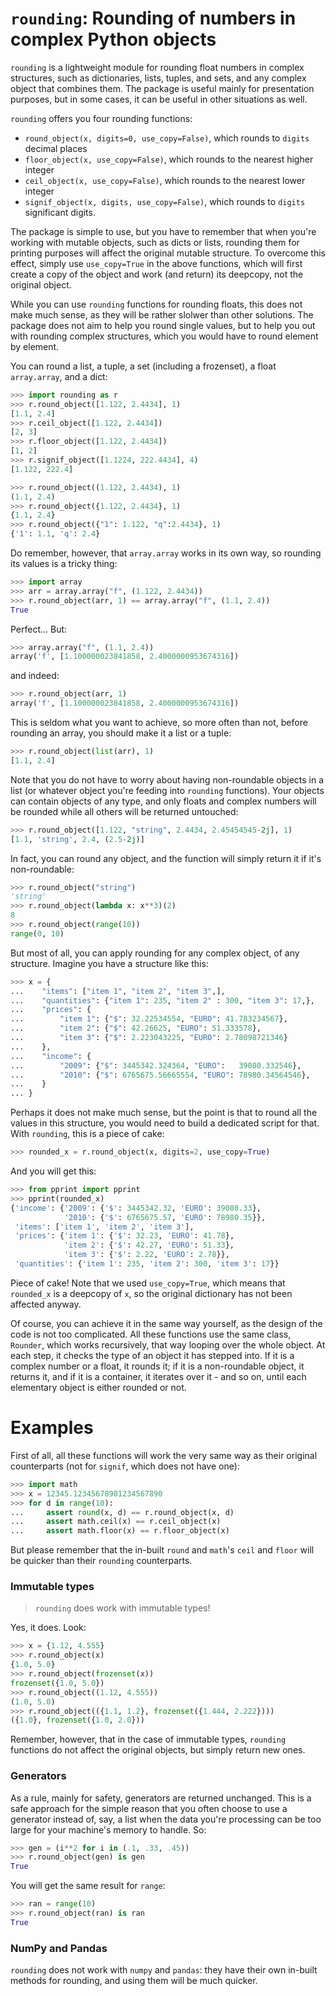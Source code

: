 # `rounding`: Rounding of numbers in complex Python objects

`rounding` is a lightweight module for rounding float numbers in complex structures, such as dictionaries, lists, tuples, and sets, and any complex object that combines them. The package is useful mainly for presentation purposes, but in some cases, it can be useful in other situations as well.

`rounding` offers you four rounding functions:

* `round_object(x, digits=0, use_copy=False)`, which rounds to `digits` decimal places
* `floor_object(x, use_copy=False)`, which rounds to the nearest higher integer
* `ceil_object(x, use_copy=False)`, which rounds to the nearest lower integer
* `signif_object(x, digits, use_copy=False)`, which rounds to `digits` significant digits.

The package is simple to use, but you have to remember that when you're working with mutable objects, such as dicts or lists, rounding them for printing purposes will affect the original mutable structure. To overcome this effect, simply use `use_copy=True` in the above functions, which will first create a copy of the object and work (and return) its deepcopy, not the original object.

While you can use `rounding` functions for rounding floats, this does not make much sense, as they will be rather slolwer than other solutions. The package does not aim to help you round single values, but to help you out with rounding complex structures, which you would have to round element by element. 

You can round a list, a tuple, a set (including a frozenset), a float `array.array`, and a dict:

```python
>>> import rounding as r
>>> r.round_object([1.122, 2.4434], 1)
[1.1, 2.4]
>>> r.ceil_object([1.122, 2.4434])
[2, 3]
>>> r.floor_object([1.122, 2.4434])
[1, 2]
>>> r.signif_object([1.1224, 222.4434], 4)
[1.122, 222.4]

>>> r.round_object((1.122, 2.4434), 1)
(1.1, 2.4)
>>> r.round_object({1.122, 2.4434}, 1)
{1.1, 2.4}
>>> r.round_object({"1": 1.122, "q":2.4434}, 1)
{'1': 1.1, 'q': 2.4}

```

Do remember, however, that `array.array` works in its own way, so rounding its values is a tricky thing:

```python
>>> import array
>>> arr = array.array("f", (1.122, 2.4434))
>>> r.round_object(arr, 1) == array.array("f", (1.1, 2.4))
True

```

Perfect... But:

```python
>>> array.array("f", (1.1, 2.4))
array('f', [1.100000023841858, 2.4000000953674316])

```

and indeed:


```python
>>> r.round_object(arr, 1)
array('f', [1.100000023841858, 2.4000000953674316])

```

This is seldom what you want to achieve, so more often than not, before rounding an array, you should make it a list or a tuple:

```python
>>> r.round_object(list(arr), 1)
[1.1, 2.4]

```

Note that you do not have to worry about having non-roundable objects in a list (or whatever object you're feeding into `rounding` functions). Your objects can contain objects of any type, and only floats and complex numbers will be rounded while all others will be returned untouched:

```python
>>> r.round_object([1.122, "string", 2.4434, 2.45454545-2j], 1)
[1.1, 'string', 2.4, (2.5-2j)]

```

In fact, you can round any object, and the function will simply return it if it's non-roundable:

```python
>>> r.round_object("string")
'string'
>>> r.round_object(lambda x: x**3)(2)
8
>>> r.round_object(range(10))
range(0, 10)

```

But most of all, you can apply rounding for any complex object, of any structure. Imagine you have a structure like this:

```python
>>> x = {
...    "items": ["item 1", "item 2", "item 3",],
...    "quantities": {"item 1": 235, "item 2" : 300, "item 3": 17,},
...    "prices": {
...        "item 1": {"$": 32.22534554, "EURO": 41.783234567},
...        "item 2": {"$": 42.26625, "EURO": 51.333578},
...        "item 3": {"$": 2.223043225, "EURO": 2.78098721346}
...    },
...    "income": {
...        "2009": {"$": 3445342.324364, "EURO":   39080.332546},
...        "2010": {"$": 6765675.56665554, "EURO": 78980.34564546},
...    }
... }

```

Perhaps it does not make much sense, but the point is that to round all the values in this structure, you would need to build a dedicated script for that. With `rounding`, this is a piece of cake:

```python
>>> rounded_x = r.round_object(x, digits=2, use_copy=True)

```

And you will get this:

```python
>>> from pprint import pprint
>>> pprint(rounded_x)
{'income': {'2009': {'$': 3445342.32, 'EURO': 39080.33},
            '2010': {'$': 6765675.57, 'EURO': 78980.35}},
 'items': ['item 1', 'item 2', 'item 3'],
 'prices': {'item 1': {'$': 32.23, 'EURO': 41.78},
            'item 2': {'$': 42.27, 'EURO': 51.33},
            'item 3': {'$': 2.22, 'EURO': 2.78}},
 'quantities': {'item 1': 235, 'item 2': 300, 'item 3': 17}}

```

Piece of cake! Note that we used `use_copy=True`, which means that `rounded_x` is a deepcopy of `x`, so the original dictionary has not been affected anyway.

Of course, you can achieve it in the same way yourself, as the design of the code is not too complicated. All these functions use the same class, `Rounder`, which works recursively, that way looping over the whole object. At each step, it checks the type of an object it has stepped into. If it is a complex number or a float, it rounds it; if it is a non-roundable object, it returns it, and if it is a container, it iterates over it - and so on, until each elementary object is either rounded or not.


# Examples

First of all, all these functions will work the very same way as their original counterparts (not for `signif`, which does not have one):

```python
>>> import math
>>> x = 12345.12345678901234567890
>>> for d in range(10):
...     assert round(x, d) == r.round_object(x, d)
...     assert math.ceil(x) == r.ceil_object(x)
...     assert math.floor(x) == r.floor_object(x)

```

But please remember that the in-built `round` and `math`'s `ceil` and `floor` will be quicker than their `rounding` counterparts.

### Immutable types

> `rounding` does work with immutable types!

Yes, it does. Look:

```python
>>> x = {1.12, 4.555}
>>> r.round_object(x)
{1.0, 5.0}
>>> r.round_object(frozenset(x))
frozenset({1.0, 5.0})
>>> r.round_object((1.12, 4.555))
(1.0, 5.0)
>>> r.round_object(({1.1, 1.2}, frozenset({1.444, 2.222})))
({1.0}, frozenset({1.0, 2.0}))

```

Remember, however, that in the case of immutable types, `rounding` functions do not affect the original objects, but simply return new ones.

### Generators

As a rule, mainly for safety, generators are returned unchanged. This is a safe approach for the simple reason that you often choose to use a generator instead of, say, a list when the data you're processing can be too large for your machine's memory to handle. So:

```python
>>> gen = (i**2 for i in (.1, .33, .45))
>>> r.round_object(gen) is gen
True

```

You will get the same result for `range`:

```python
>>> ran = range(10)
>>> r.round_object(ran) is ran
True

```

### NumPy and Pandas

`rounding` does not work with `numpy` and `pandas`: they have their own in-built methods for rounding, and using them will be much quicker.